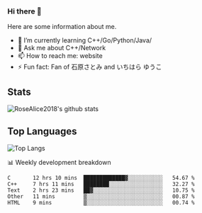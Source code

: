 ### Hi there 👋


<!-- **RoseAlice2018/RoseAlice2018** is a ✨ _special_ ✨ repository because its `README.md` (this file) appears on your GitHub profile. -->

Here are some information about me.

- 🌱 I’m currently learning C++/Go/Python/Java/
- 💬 Ask me about C++/Network
- 📫 How to reach me: website
- ⚡ Fun fact: Fan of 石原さとみ and いちはら ゆうこ


## Stats
![RoseAlice2018's github stats](https://github-readme-stats.vercel.app/api?username=RoseAlice2018&theme=tokyonight)

## Top Languages
![Top Langs](https://github-readme-stats.vercel.app/api/top-langs/?username=RoseAlice2018&layout=compact&theme=tokyonight)

📊 Weekly development breakdown
<!--START_SECTION:waka-->
```text
C       12 hrs 10 mins  █████████████▓░░░░░░░░░░░   54.67 % 
C++     7 hrs 11 mins   ████████░░░░░░░░░░░░░░░░░   32.27 % 
Text    2 hrs 23 mins   ██▓░░░░░░░░░░░░░░░░░░░░░░   10.75 % 
Other   11 mins         ▒░░░░░░░░░░░░░░░░░░░░░░░░   00.87 % 
HTML    9 mins          ▒░░░░░░░░░░░░░░░░░░░░░░░░   00.74 % 
```
<!--END_SECTION:waka-->
